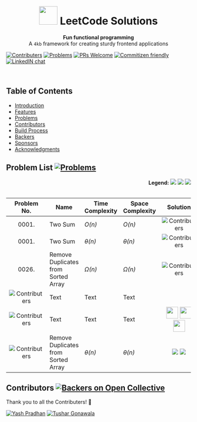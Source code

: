 <h1 align="center"><img src="https://leetcode.com/static/images/LeetCode_logo.png" height="50px"> LeetCode Solutions</h1>
<div align="center">
  <strong>Fun functional programming</strong>
</div>
<div align="center">
  A <code>4kb</code> framework for creating sturdy frontend applications
</div>

[![Contributers](https://img.shields.io/static/v1.svg?label=Contributers&message=%205%20&color=orange)](https://github.com/pradhan1234/leetcode/graphs/contributors) [![Problems](https://img.shields.io/badge/%23Problems-50-yellow.svg)](https://github.com/pradhan1234/leetcode) [![PRs Welcome](https://img.shields.io/badge/PRs-Welcome-green.svg)]() [![Commitizen friendly](https://img.shields.io/badge/Commitizen-Friendly-brightgreen.svg)](https://github.com/pradhan1234/leetcode/community) [![LinkedIN chat](https://img.shields.io/badge/Chat-On_LinkedIN-0077B5.svg)](https://linkedin.com)





<br>

## Table of Contents

- [Introduction](#introduction)
- [Features](#features)
- [Problems](#problems)
- [Contributors](#contributors)
- [Build Process](#build-process)
- [Backers](#backers-)
- [Sponsors](#sponsors-)
- [Acknowledgments](#acknowledgments)


## Problem List [![Problems](https://img.shields.io/badge/%23Problems-50-yellow.svg)](#problems)	


<div style="text-align:right;">
<b>Legend:</b>
<img src="https://img.shields.io/static/v1.svg?label=&message=EASY&color=green">
<img src="https://img.shields.io/static/v1.svg?label=&message=MEDIUM&color=orange">
<img src="https://img.shields.io/static/v1.svg?label=&message=HARD&color=red">
</div>
<br>

| Problem No. | Name | Time Complexity | Space Complexity | Solution |
|:--------:| -------- | -------- | -------- |:--------:|
| 0001.     | Two Sum     | *O(n)*     | *O(n)*     | ![Contributers](https://img.shields.io/static/v1.svg?label=&message=EASY&color=green)     |
| 0001.     | Two Sum     | *&theta;(n)*     | *&theta;(n)*     | ![Contributers](https://img.shields.io/static/v1.svg?label=&message=MEDIUM&color=orange)     |
| 0026.     | Remove Duplicates from Sorted Array     | *&Omega;(n)*     | *&Omega;(n)*     | ![Contributers](https://img.shields.io/static/v1.svg?label=&message=HARD&color=red)     |
| ![Contributers](https://img.shields.io/static/v1.svg?label=&message=0001.&color=green)      | Text     | Text     | Text     | |
| ![Contributers](https://img.shields.io/static/v1.svg?label=&message=0001.&color=orange)     | Text     | Text     | Text     | <img height="32" width="32" src="https://cdn.jsdelivr.net/npm/simple-icons@latest/icons/java.svg" /> <img height="32" width="32" src="https://cdn.jsdelivr.net/npm/simple-icons@latest/icons/python.svg" /> <img height="32" width="32" src="https://cdn.jsdelivr.net/npm/simple-icons@latest/icons/cplusplus.svg" />|
| ![Contributers](https://img.shields.io/static/v1.svg?label=&message=0026.&color=red)     | Remove Duplicates from Sorted Array      | *&theta;(n)*     | *&theta;(n)*     | <img src="https://img.shields.io/static/v1.svg?label=&message=JAVA&color=007396&logo=java"> <img src="https://img.shields.io/static/v1.svg?label=&message=Python&color=yellow&logo=python"> |





## Contributors [![Backers on Open Collective](https://img.shields.io/static/v1.svg?label=Contributers&message=&nbsp;5&nbsp;&color=orange)](#contributers)

Thank you to all the Contributers! 🙏 


[![Yash Pradhan](https://avatars1.githubusercontent.com/u/10259704?s=100&v=4)](https://github.com/pradhan1234)
[![Tushar Gonawala](https://avatars2.githubusercontent.com/u/14814417?s=100&v=4)](https://github.com/tushar8049)
